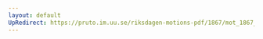 ```yaml
---
layout: default
UpRedirect: https://pruto.im.uu.se/riksdagen-motions-pdf/1867/mot_1867__ak__88/mot_1867__ak__88-003.pdf
---
```

